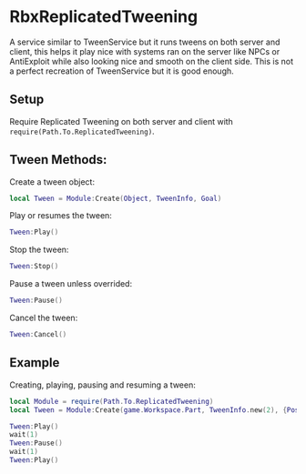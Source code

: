 # RbxReplicatedTweening
A service similar to TweenService but it runs tweens on both server and client, this helps it play nice with systems ran on the server like NPCs or AntiExploit while also looking nice and smooth on the client side. This is not a perfect recreation of TweenService but it is good enough.

## Setup
Require Replicated Tweening on both server and client with ```require(Path.To.ReplicatedTweening)```.

## Tween Methods:
Create a tween object:
```lua
local Tween = Module:Create(Object, TweenInfo, Goal)
```
Play or resumes the tween:
```lua
Tween:Play()
```
Stop the tween:
```lua
Tween:Stop()
```
Pause a tween unless overrided:
```lua
Tween:Pause()
```
Cancel the tween:
```lua
Tween:Cancel()
```

## Example
Creating, playing, pausing and resuming a tween:
```lua
local Module = require(Path.To.ReplicatedTweening)
local Tween = Module:Create(game.Workspace.Part, TweenInfo.new(2), {Position = Vector3.new(0,0,0))

Tween:Play()
wait(1)
Tween:Pause()
wait(1)
Tween:Play()
```
